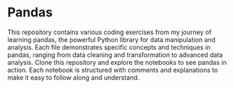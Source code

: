 # Pandas

This repository contains various coding exercises from my journey of learning pandas, the powerful Python library for data manipulation and analysis. Each file demonstrates specific concepts and techniques in pandas, ranging from data cleaning and transformation to advanced data analysis.
Clone this repository and explore the notebooks to see pandas in action. Each notebook is structured with comments and explanations to make it easy to follow along and understand.
